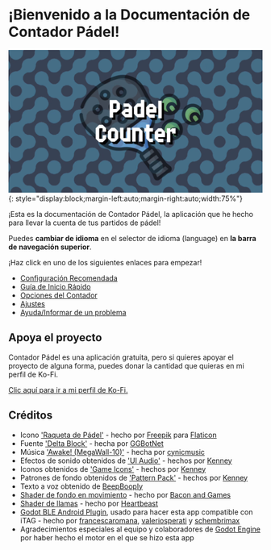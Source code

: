 # ¡Bienvenido a la Documentación de Contador Pádel!

![Padel Counter](./assets/padelcountertitle.png "Padel Counter"){: style="display:block;margin-left:auto;margin-right:auto;width:75%"}

¡Esta es la documentación de Contador Pádel, la aplicación que he hecho para llevar la cuenta de tus partidos de pádel!

Puedes **cambiar de idioma** en el selector de idioma (language) en **la barra de navegación superior**.

¡Haz click en uno de los siguientes enlaces para empezar!

- [Configuración Recomendada](./setup.md)
- [Guía de Inicio Rápido](./quickstart.md)
- [Opciones del Contador](./counter/counter.md)
- [Ajustes](./settings/index.md)
- [Ayuda/Informar de un problema](./help.md)

## Apoya el proyecto

Contador Pádel es una aplicación gratuita, pero si quieres apoyar el proyecto de alguna forma, puedes donar la cantidad que quieras en mi perfil de Ko-Fi.

[Clic aquí para ir a mi perfil de Ko-Fi.](https://ko-fi.com/rabidrabid)

## Créditos

- Icono ['Raqueta de Pádel'](https://www.flaticon.es/iconos-gratis/raqueta-de-padel) - hecho por [Freepik](https://www.freepik.com/) para [Flaticon](https://www.flaticon.es/)
- Fuente ['Delta Block'](https://ggbot.itch.io/delta-block-font) - hecha por [GGBotNet](https://www.ggbot.net/)
- Música ['Awake! (MegaWall-10)'](https://opengameart.org/content/awake-megawall-10) - hecha por [cynicmusic](https://cynicmusic.com)
- Efectos de sonido obtenidos de ['UI Audio'](https://kenney.nl/assets/ui-audio) - hechos por [Kenney](https://kenney.nl/)
- Iconos obtenidos de ['Game Icons'](https://kenney.nl/assets/game-icons) - hechos por [Kenney](https://kenney.nl/)
- Patrones de fondo obtenidos de ['Pattern Pack'](https://kenney.nl/assets/pattern-pack) - hechos por [Kenney](https://kenney.nl/)
- Texto a voz obtenido de [BeepBooply](https://beepbooply.com/)
- [Shader de fondo en movimiento](https://www.youtube.com/watch?v=cObwzagwgmA) - hecho por [Bacon and Games](https://www.youtube.com/@baconandgames)
- [Shader de llamas](https://www.youtube.com/watch?v=sCIr_58NN48) - hecho por [Heartbeast](https://www.youtube.com/@uheartbeast)
- [Godot BLE Android Plugin](https://github.com/IM-TWIN/BLE-Android-Plugin), usado para hacer esta app compatible con iTAG - hecho por [francescaromana](https://github.com/francescaromana), [valeriosperati](https://github.com/valeriosperati) y [schembrimax](https://github.com/schembrimax)
- Agradecimientos especiales al equipo y colaboradores de [Godot Engine](https://godotengine.org) por haber hecho el motor en el que se hizo esta app
